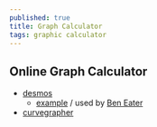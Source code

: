 ```yaml
---
published: true
title: Graph Calculator
tags: graphic calculator
---
```

## Online Graph Calculator
- [desmos](https://www.desmos.com/calculator)
	- [example](https://www.desmos.com/calculator/ksjcpazwa9) / used by [Ben Eater](https://youtu.be/fCbAafKLqC8?t=902)
- [curvegrapher](https://www.curvegrapher.com/)

